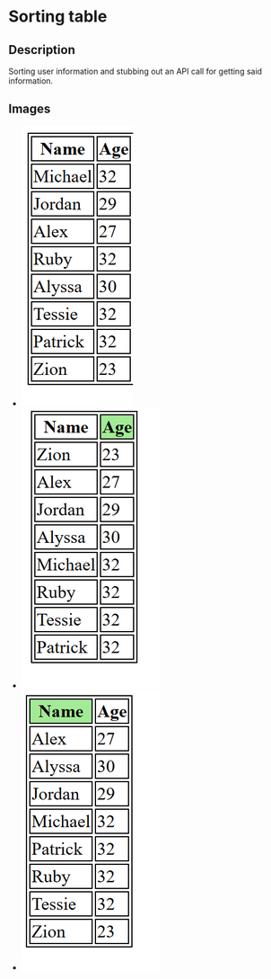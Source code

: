 # Sorting table
## Description
Sorting user information and stubbing out an API call for getting said information.

## Images
- ![Default table](https://github.com/secretmtgdev/Raw-JavaScript/blob/main/sorting_table/assets/images/default.png)
- ![Sort by age](https://github.com/secretmtgdev/Raw-JavaScript/blob/main/sorting_table/assets/images/sort_by_age.png)
- ![Sort by name](https://github.com/secretmtgdev/Raw-JavaScript/blob/main/sorting_table/assets/images/sort_by_name.png)